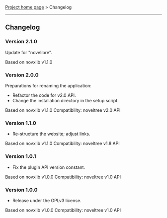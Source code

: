 [Project home page](../) > Changelog

------------------------------------------------------------------------

## Changelog

### Version 2.1.0

Update for "novelibre".

Based on novxlib v1.1.0

### Version 2.0.0

Preparations for renaming the application:
- Refactor the code for v2.0 API.
- Change the installation directory in the setup script.

Based on novxlib v1.1.0
Compatibility: noveltree v2.0 API

### Version 1.1.0

- Re-structure the website; adjust links.

Based on novxlib v1.1.0
Compatibility: noveltree v1.8 API

### Version 1.0.1

- Fix the plugin API version constant.

Based on novxlib v1.0.0
Compatibility: noveltree v1.0 API

### Version 1.0.0

- Release under the GPLv3 license.

Based on novxlib v1.0.0
Compatibility: noveltree v1.0 API
